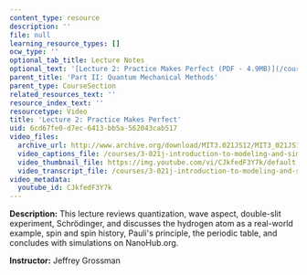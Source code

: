 ```yaml
---
content_type: resource
description: ''
file: null
learning_resource_types: []
ocw_type: ''
optional_tab_title: Lecture Notes
optional_text: '[Lecture 2: Practice Makes Perfect (PDF - 4.9MB)](/courses/3-021j-introduction-to-modeling-and-simulation-spring-2012/resources/mit3_021js12_l2)'
parent_title: 'Part II: Quantum Mechanical Methods'
parent_type: CourseSection
related_resources_text: ''
resource_index_text: ''
resourcetype: Video
title: 'Lecture 2: Practice Makes Perfect'
uid: 6cd67fe0-d7ec-6413-bb5a-562043cab517
video_files:
  archive_url: http://www.archive.org/download/MIT3.021JS12/MIT3_021JS12_lec02_300k.mp4
  video_captions_file: /courses/3-021j-introduction-to-modeling-and-simulation-spring-2012/b7ab02c3e6935e199d7e8f8725b126a1_CJkfedF3Y7k.vtt
  video_thumbnail_file: https://img.youtube.com/vi/CJkfedF3Y7k/default.jpg
  video_transcript_file: /courses/3-021j-introduction-to-modeling-and-simulation-spring-2012/109f9f85784f3f22bf6aba66c94610a7_CJkfedF3Y7k.pdf
video_metadata:
  youtube_id: CJkfedF3Y7k
---
```


**Description:** This lecture reviews quantization, wave aspect, double-slit experiment, Schrödinger, and discusses the hydrogen atom as a real-world example, spin and spin history, Pauli's principle, the periodic table, and concludes with simulations on NanoHub.org.

**Instructor:** Jeffrey Grossman